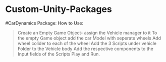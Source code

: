 # Custom-Unity-Packages
#CarDynamics Package:
  How to Use:
  >Create an Empty Game Object- assign the Vehicle manager to it
  >To the empty Game object add the car Model with seperate wheels
  >Add wheel colider to each of the wheel 
  >Add the 3 Scripts under vehicle Folder to the Vehicle body
  >Add the respective components to the Input fields of the Scripts
  >Play and Run.
